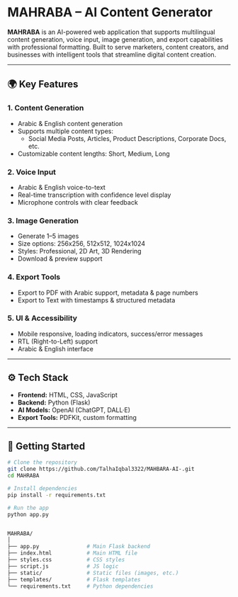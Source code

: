 # MAHRABA – AI Content Generator

**MAHRABA** is an AI-powered web application that supports multilingual content generation, voice input, image generation, and export capabilities with professional formatting. Built to serve marketers, content creators, and businesses with intelligent tools that streamline digital content creation.

---

## 🌍 Key Features

### 1. Content Generation
- Arabic & English content generation
- Supports multiple content types:
  - Social Media Posts, Articles, Product Descriptions, Corporate Docs, etc.
- Customizable content lengths: Short, Medium, Long

### 2. Voice Input
- Arabic & English voice-to-text
- Real-time transcription with confidence level display
- Microphone controls with clear feedback

### 3. Image Generation
- Generate 1–5 images
- Size options: 256x256, 512x512, 1024x1024
- Styles: Professional, 2D Art, 3D Rendering
- Download & preview support

### 4. Export Tools
- Export to PDF with Arabic support, metadata & page numbers
- Export to Text with timestamps & structured metadata

### 5. UI & Accessibility
- Mobile responsive, loading indicators, success/error messages
- RTL (Right-to-Left) support
- Arabic & English interface

---

## ⚙️ Tech Stack

- **Frontend:** HTML, CSS, JavaScript
- **Backend:** Python (Flask)
- **AI Models:** OpenAI (ChatGPT, DALL·E)
- **Export Tools:** PDFKit, custom formatting

---

## 🚀 Getting Started

```bash
# Clone the repository
git clone https://github.com/TalhaIqbal3322/MAHBARA-AI-.git
cd MAHRABA

# Install dependencies
pip install -r requirements.txt

# Run the app
python app.py


MAHRABA/
│
├── app.py               # Main Flask backend
├── index.html           # Main HTML file
├── styles.css           # CSS styles
├── script.js            # JS logic
├── static/              # Static files (images, etc.)
├── templates/           # Flask templates
└── requirements.txt     # Python dependencies

